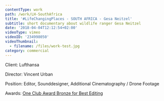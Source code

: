```yaml
---
contentType: work
path: /work/LH-SouthAfrica
title: '#LifeChangingPlaces - SOUTH AFRICA - Gesa Neitzel'
subtitle: short documentary about wildlife ranger Gesa Neitzel
date: '2018-04-04T12:12:54+02:00'
videoType: vimeo
videoID: '234998050'
videoThumbnail:
  - filename: /files/work-test.jpg
category: commercial
---
```

Client: Lufthansa

Director: Vincent Urban

Position: Editor, Sounddesigner, Additional Cinematography / Drone Footage

Awards: [One Club Award Bronze for Best Editing](http://www.oneclub.org/awards/theoneshow/-archive/awards/2018/42/all/Craft+[d]+Editing/select)
